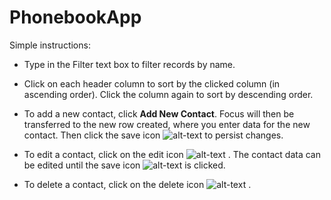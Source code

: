 ﻿# PhonebookApp

Simple instructions:

* Type in the Filter text box to filter records by name.

* Click on each header column to sort by the clicked column (in ascending order). Click the column again to sort by descending order.

* To add a new contact, click **Add New Contact**. Focus will then be transferred to the new row created, where you enter data for the new contact. Then click the save icon
![alt-text][save]
to persist changes.

* To edit a contact, click on the edit icon
![alt-text][edit]
. The contact data can be edited until the save icon
![alt-text][save]
 is clicked.

* To delete a contact, click on the delete icon
![alt-text][delete]
.

[save]: http://icons.iconarchive.com/icons/custom-icon-design/mono-general-1/512/save-icon.png
[edit]: https://cdn4.iconfinder.com/data/icons/miu/22/editor_pencil_pen_edit_write_-512.png
[delete]: http://megaicons.net/static/img/icons_sizes/8/178/512/editing-delete-icon.png